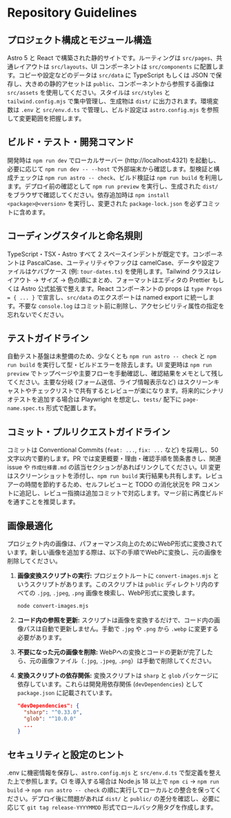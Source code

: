 # Repository Guidelines

## プロジェクト構成とモジュール構造
Astro 5 と React で構築された静的サイトです。ルーティングは `src/pages`、共通レイアウトは `src/layouts`、UI コンポーネントは `src/components` に配置します。コピーや設定などのデータは `src/data` に TypeScript もしくは JSON で保存し、大きめの静的アセットは `public`、コンポーネントから参照する画像は `src/assets` を使用してください。スタイルは `src/styles` と `tailwind.config.mjs` で集中管理し、生成物は `dist/` に出力されます。環境変数は `.env` と `src/env.d.ts` で管理し、ビルド設定は `astro.config.mjs` を参照して変更範囲を把握します。

## ビルド・テスト・開発コマンド
開発時は `npm run dev` でローカルサーバー (http://localhost:4321) を起動し、必要に応じて `npm run dev -- --host` で外部端末から確認します。型検証と構成チェックは `npm run astro -- check`、ビルド検証は `npm run build` を利用します。デプロイ前の確認として `npm run preview` を実行し、生成された `dist/` をブラウザで確認してください。依存追加時は `npm install <package>@<version>` を実行し、変更された `package-lock.json` を必ずコミットに含めます。

## コーディングスタイルと命名規則
TypeScript・TSX・Astro すべて 2 スペースインデントが既定です。コンポーネントは PascalCase、ユーティリティやフックは camelCase、データや設定ファイルはケバブケース (例: `tour-dates.ts`) を使用します。Tailwind クラスはレイアウト → サイズ → 色の順にまとめ、フォーマットはエディタの Prettier もしくは Astro 公式拡張で整えます。React コンポーネントの props は `type Props = { ... }` で宣言し、`src/data` のエクスポートは named export に統一します。不要な `console.log` はコミット前に削除し、アクセシビリティ属性の指定を忘れないでください。

## テストガイドライン
自動テスト基盤は未整備のため、少なくとも `npm run astro -- check` と `npm run build` を実行して型・ビルドエラーを除去します。UI 変更時は `npm run preview` でトップページや主要フローを手動確認し、確認結果をメモとして残してください。主要な分岐 (フォーム送信、ライブ情報表示など) はスクリーンキャストやチェックリストで共有するとレビューが楽になります。将来的にシナリオテストを追加する場合は Playwright を想定し、`tests/` 配下に `page-name.spec.ts` 形式で配置します。

## コミット・プルリクエストガイドライン
コミットは Conventional Commits (`feat: ...`, `fix: ...` など) を採用し、50 文字以内で要約します。PR では変更概要・理由・確認手順を箇条書きし、関連 issue や `作成仕様書.md` の該当セクションがあればリンクしてください。UI 変更はスクリーンショットを添付し、`npm run build` 実行結果も共有します。レビュアーの時間を節約するため、セルフレビューと TODO の消化状況を PR コメントに追記し、レビュー指摘は追加コミットで対応します。マージ前に再度ビルドを通すことを推奨します。

## 画像最適化
プロジェクト内の画像は、パフォーマンス向上のためにWebP形式に変換されています。新しい画像を追加する際は、以下の手順でWebPに変換し、元の画像を削除してください。

1.  **画像変換スクリプトの実行:**
    プロジェクトルートに `convert-images.mjs` というスクリプトがあります。このスクリプトは `public` ディレクトリ内のすべての `.jpg`, `.jpeg`, `.png` 画像を検索し、WebP形式に変換します。
    ```bash
    node convert-images.mjs
    ```

2.  **コード内の参照を更新:**
    スクリプトは画像を変換するだけで、コード内の画像パスは自動で更新しません。手動で `.jpg` や `.png` から `.webp` に変更する必要があります。

3.  **不要になった元の画像を削除:**
    WebPへの変換とコードの更新が完了したら、元の画像ファイル（`.jpg`, `.jpeg`, `.png`）は手動で削除してください。

4.  **変換スクリプトの依存関係:**
    変換スクリプトは `sharp` と `glob` パッケージに依存しています。これらは開発用依存関係 (`devDependencies`) として `package.json` に記載されています。
    ```json
    "devDependencies": {
      "sharp": "^0.33.0",
      "glob": "^10.0.0"
      ...
    }
    ```

## セキュリティと設定のヒント
.env に機密情報を保存し、`astro.config.mjs` と `src/env.d.ts` で型定義を整えた上で参照します。CI を導入する場合は Node.js 18 以上で `npm ci` → `npm run build` → `npm run astro -- check` の順に実行してローカルとの整合を保ってください。デプロイ後に問題があれば `dist/` と `public/` の差分を確認し、必要に応じて `git tag release-YYYYMMDD` 形式でロールバック用タグを作成します。
